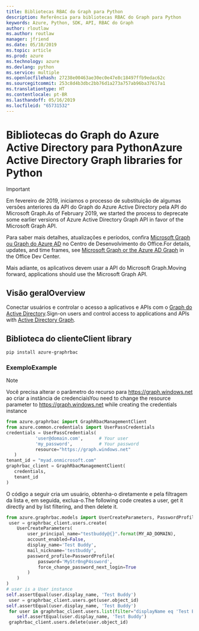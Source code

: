 ```yaml
---
title: Bibliotecas RBAC do Graph para Python
description: Referência para bibliotecas RBAC do Graph para Python
keywords: Azure, Python, SDK, API, RBAC do Graph
author: rloutlaw
ms.author: routlaw
manager: jfriend
ms.date: 05/10/2019
ms.topic: article
ms.prod: azure
ms.technology: azure
ms.devlang: python
ms.service: multiple
ms.openlocfilehash: 27238e00463ae30ec0e47e8c18497ffb9edac62c
ms.sourcegitcommit: 253c8d4b3dbc2bb76d1a273a757ab96ba37617a1
ms.translationtype: HT
ms.contentlocale: pt-BR
ms.lasthandoff: 05/16/2019
ms.locfileid: "65731532"
---
```

# <a name="azure-active-directory-graph-libraries-for-python"></a><span data-ttu-id="86202-104">Bibliotecas do Graph do Azure Active Directory para Python</span><span class="sxs-lookup"><span data-stu-id="86202-104">Azure Active Directory Graph libraries for Python</span></span>

> [!IMPORTANT]
>
> <span data-ttu-id="86202-105">Em fevereiro de 2019, iniciamos o processo de substituição de algumas versões anteriores da API do Graph do Azure Active Directory pela API do Microsoft Graph.</span><span class="sxs-lookup"><span data-stu-id="86202-105">As of February 2019, we started the process to deprecate some earlier versions of Azure Active Directory Graph API in favor of the Microsoft Graph API.</span></span> 
>
> <span data-ttu-id="86202-106">Para saber mais detalhes, atualizações e períodos, confira [Microsoft Graph ou Graph do Azure AD](https://dev.office.com/blogs/microsoft-graph-or-azure-ad-graph) no Centro de Desenvolvimento do Office.</span><span class="sxs-lookup"><span data-stu-id="86202-106">For details, updates, and time frames, see [Microsoft Graph or the Azure AD Graph](https://dev.office.com/blogs/microsoft-graph-or-azure-ad-graph) in the Office Dev Center.</span></span>
>
> <span data-ttu-id="86202-107">Mais adiante, os aplicativos devem usar a API do Microsoft Graph.</span><span class="sxs-lookup"><span data-stu-id="86202-107">Moving forward, applications should use the Microsoft Graph API.</span></span> 

## <a name="overview"></a><span data-ttu-id="86202-108">Visão geral</span><span class="sxs-lookup"><span data-stu-id="86202-108">Overview</span></span> 

<span data-ttu-id="86202-109">Conectar usuários e controlar o acesso a aplicativos e APIs com o [Graph do Active Directory](/azure/active-directory/develop/active-directory-graph-apis).</span><span class="sxs-lookup"><span data-stu-id="86202-109">Sign-on users and control access to applications and APIs with [Active Directory Graph](/azure/active-directory/develop/active-directory-graph-apis).</span></span>   

## <a name="client-library"></a><span data-ttu-id="86202-110">Biblioteca do cliente</span><span class="sxs-lookup"><span data-stu-id="86202-110">Client library</span></span>   

 ```bash    
pip install azure-graphrbac 
``` 

### <a name="example"></a><span data-ttu-id="86202-111">Exemplo</span><span class="sxs-lookup"><span data-stu-id="86202-111">Example</span></span> 
> [!NOTE]   
> <span data-ttu-id="86202-112">Você precisa alterar o parâmetro do recurso para https://graph.windows.net ao criar a instância de credenciais</span><span class="sxs-lookup"><span data-stu-id="86202-112">You need to change the resource parameter to https://graph.windows.net while creating the credentials instance</span></span>    
 ```python  
from azure.graphrbac import GraphRbacManagementClient   
from azure.common.credentials import UserPassCredentials    
 credentials = UserPassCredentials( 
            'user@domain.com',      # Your user 
            'my_password',          # Your password 
            resource="https://graph.windows.net"    
    )   
 tenant_id = "myad.onmicrosoft.com" 
 graphrbac_client = GraphRbacManagementClient(  
    credentials,    
    tenant_id   
)   
``` 
<span data-ttu-id="86202-113">O código a seguir cria um usuário, obtenha-o diretamente e pela filtragem da lista e, em seguida, exclua-o.</span><span class="sxs-lookup"><span data-stu-id="86202-113">The following code creates a user, get it directly and by list filtering, and then delete it.</span></span>   
```python   
from azure.graphrbac.models import UserCreateParameters, PasswordProfile    
 user = graphrbac_client.users.create(  
    UserCreateParameters(   
        user_principal_name="testbuddy@{}".format(MY_AD_DOMAIN),    
        account_enabled=False,  
        display_name='Test Buddy',  
        mail_nickname='testbuddy',  
        password_profile=PasswordProfile(   
            password='MyStr0ngP4ssword',    
            force_change_password_next_login=True   
        )   
    )   
)   
# user is a User instance   
self.assertEqual(user.display_name, 'Test Buddy')   
 user = graphrbac_client.users.get(user.object_id)  
self.assertEqual(user.display_name, 'Test Buddy')   
 for user in graphrbac_client.users.list(filter="displayName eq 'Test Buddy'"): 
    self.assertEqual(user.display_name, 'Test Buddy')   
 graphrbac_client.users.delete(user.object_id)  
```